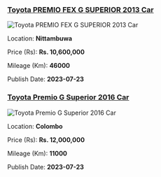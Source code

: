 
<!-- fa8d9578b57ec9fb6220bd1544f1ed7e -->

### [Toyota PREMIO FEX G SUPERIOR 2013 Car](https://riyasewana.com/buy/toyota-premio-fex-sale-nittambuwa-6671010)

![Toyota PREMIO FEX G SUPERIOR 2013 Car](https://riyasewana.com/thumb/thumbtoyota-premio-fex-238073661.jpg)

Location: **Nittambuwa**

Price (Rs): **Rs. 10,600,000**

Mileage (Km): **46000**

Publish Date: **2023-07-23**


<!-- edb1b78343ab1300d3f2adc4757033f3 -->

### [Toyota Premio G Superior 2016 Car](https://riyasewana.com/buy/toyota-premio-g-sale-colombo-6670318)

![Toyota Premio G Superior 2016 Car](https://riyasewana.com/thumb/thumbtoyota-premio-g-2016-235454112961.jpg)

Location: **Colombo**

Price (Rs): **Rs. 12,000,000**

Mileage (Km): **11000**

Publish Date: **2023-07-23**

